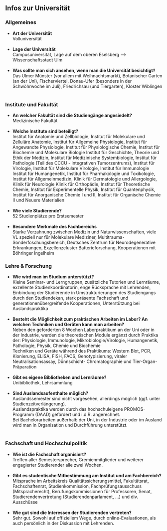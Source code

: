 ## Infos zur Universität
### Allgemeines
- **Art der Universität** <br>
Volluniversität <br><br> 
- **Lage der Universität** <br>
Campusuniversität, Lage auf dem oberen Eselsberg --> Wissenschaftsstadt Ulm<br><br>
- **Was sollte man sich ansehen, wenn man die Universität besichtigt?** <br>
Das Ulmer Münster (vor allem mit Weihnachtsmarkt), Botanischer Garten (an der Uni), Fischerviertel, Donau-Ufer (besonders in der Schwöhrwoche im Juli), Friedrichsau (und Tiergarten), Kloster Wiblingen<br><br>

### Institute und Fakultät
- **An welcher Fakultät sind die Studiengänge angesiedelt?** <br>
Medizinische Fakultät <br><br> 
- **Welche Institute sind beteiligt?** <br>
Institut für Anatomie und Zellbiologie, Institut für Molekulare und Zelluläre Anatomie, Institut für Allgemeine Physiologie, Institut für Angewandte Physiologie, Institut für Physiologische Chemie, Institut für Biochemie und Molekulare Biologie
Institut für Geschichte, Theorie und Ethik der Medizin, Institut für Medizinische Systembiologie, Institut für Pathologie (Teil des CCCU - integrativen Tumorzentrums), Institut für Virologie, Institut für Molekulare Virologie, Institut für Immunologie
Institut für Humangenetik, Institut für Pharmakologie und Toxikologie, Institut für Allgemeinmedizin, Klinik für Dermatologie und Allergologie, Klinik für Neurologie
Klinik für Orthopädie, Institut für Theoretische Chemie, Institut für Experimentelle Physik, Institut für Quantenphysik, Institut für Anorganische Chemie I und II, Institut für Organische Chemie II und Neuere Materialien<br><br>
- **Wie viele Studierende?** <br>
52 Studienplätze pro Erstsemester <br><br>
- **Besondere Merkmale des Fachbereichs** <br>
Starke Verzahnung zwischen Medizin und Naturwissenschaften, viele VL speziell nur für Molekulare Mediziner, Multitrauma-Sonderfoschungsbereich, Deutsches Zentrum für Neurodegenerative Erkrankungen, Exzellenzcluster Batterieforschung, Kooperationen mit Böhringer Ingelheim<br>


### Lehre & Forschung
- **Wie wird man im Studium unterstützt?** <br>
Kleine Seminar- und Lerngruppen, zusätzliche Tutorien und Lernräume, exzellente Studienkoordinatorin, enge Rücksprache mit Lehrenden, Einbindung der Studierende in Umstrukturierungen des Studiengangs durch den Studiendekan, stark präsente Fachschaft und generationenübergreifende Kooperationen, Unterstützung bei Auslandspraktika <br><br>
- **Besteht die Möglichkeit zum praktischen Arbeiten im Labor? An welchen Techniken und Geräten kann man arbeiten?** <br>
Neben den geforderten 8 Wochen Laborpraktikum an der Uni oder in der Industrie, werden die theoretischen Module ergänzt durch Praktika der: Physiologie, Immunologie, Mikrobiologie/Virologie, Humangenetik, Pathologie, Physik, Chemie und Biochemie <br>
Techniken und Geräte während des Praktikums: Western Blot, PCR, Klonierung, ELISA, FISH, FACS, Genotypisierung, viraler Neutralisationsassay, Dünnschicht- Chromatographie und Tier-Organ-Präparation <br><br>
- **Gibt es eigene Bibliotheken und Lernräume?** <br>
Unibibliothek, Lehrsammlung<br><br>
- **Sind Auslandsaufenthalte möglich?** <br>
Auslandssemester sind nicht vorgesehen, allerdings möglich (ggf. unter Studienzeitverlängerung).<br>
Auslandspraktika werden durch das hochschuleigene PROMOS-Programm (DAAD) gefördert und i.d.R. angerechnet.<br>
Bei Bachelorarbeiten außerhalb der Uni, in der Industrie oder im Ausland wird man in Organisation und Durchführung unterstützt.<br><br>


### Fachschaft und Hochschulpolitik
- **Wie ist die Fachschaft organisiert?** <br>
Treffen aller Semestersprecher, Gremienmitglieder und weiterer engagierter Studierender alle zwei Wochen.   <br><br>
- **Gibt es studentische Mitbestimmung am Institut und am Fachbereich?** <br>
Mitsprache im Arbeitskreis Qualitätssicherungsmittel, Fakultätsrat, Fachschaftenrat, Studienkommission, Fachprüfungsausschuss (Mitspracherecht), Berufungskommissionen für Professoren, Senat, Studierendenvertretung (Studierendenparlament, …) und div. Ausschüsse<br><br>
- **Wie gut sind die Interessen der Studierenden vertreten?** <br>
Sehr gut. Sowohl auf offiziellem Wege, durch online-Evaluationen, als auch persönlich in der Diskussion mit Lehrenden.<br><br>
